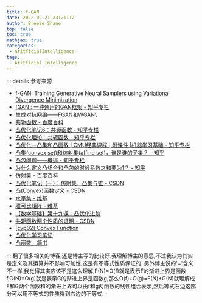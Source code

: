 ```yaml
---
title: f-GAN
date: 2022-02-21 23:21:12
author: Breeze Shane
top: false
toc: true
mathjax: true
categories: 
 - AritficialIntelligence
tags: 
 - Aritficial Intelligence
---
```

::: details 参考来源

 - [f-GAN: Training Generative Neural Samplers using Variational Divergence Minimization](https://arxiv.org/abs/1606.00709)
 - [fGAN : 一种通用的GAN框架 - 知乎专栏](https://zhuanlan.zhihu.com/p/54909858)
 - [生成对抗网络——FGAN和WGAN](https://alberthg.github.io/2018/05/13/wgan/)\
 - [共轭函数 - 百度百科](https://baike.baidu.com/item/%E5%85%B1%E8%BD%AD%E5%87%BD%E6%95%B0/12576746)
 - [凸优化笔记6：共轭函数 - 知乎专栏](https://zhuanlan.zhihu.com/p/131601201)
 - [凸优化理论：共轭函数 - 知乎专栏](https://zhuanlan.zhihu.com/p/265522736)
 - [凸优化－凸集和凸函数 | CMU经典课程 | 附课件 |机器学习基础 - 知乎专栏](https://zhuanlan.zhihu.com/p/35654834)
 - [凸集(convex set)和仿射集(affine set)，谁是谁的子集？ - 知乎](https://www.zhihu.com/question/22799760)
 - [凸包问题——概述 - 知乎专栏](https://zhuanlan.zhihu.com/p/158043191)
 - [为什么定义凸组合和凸包的时候系数之和要为1？ - 知乎](https://www.zhihu.com/question/434605916/answer/1624800523)
 - [仿射集 - 百度百科](https://baike.baidu.com/item/%E4%BB%BF%E5%B0%84%E9%9B%86/18999655)
 - [凸优化笔记（一）：仿射集，凸集与锥 - CSDN](https://blog.csdn.net/xierhacker/article/details/61415747)
 - [凸(Convex)函数定义 - CSDN](https://blog.csdn.net/rtygbwwwerr/article/details/78891506)
 - [水平集 - 维基](https://zh.wikipedia.org/wiki/%E6%B0%B4%E5%B9%B3%E9%9B%86)
 - [雅可比矩阵 - 维基](https://zh.wikipedia.org/wiki/%E9%9B%85%E5%8F%AF%E6%AF%94%E7%9F%A9%E9%98%B5#%E9%9B%85%E5%8F%AF%E6%AF%94%E8%A1%8C%E5%88%97%E5%BC%8F)
 - [【数学基础】第十九课：凸优化进阶](http://shichaoxin.com/2021/04/11/%E6%95%B0%E5%AD%A6%E5%9F%BA%E7%A1%80-%E7%AC%AC%E5%8D%81%E4%B9%9D%E8%AF%BE-%E5%87%B8%E4%BC%98%E5%8C%96%E8%BF%9B%E9%98%B6/)
 - [共轭函数两个性质的证明 - CSDN](https://blog.csdn.net/weixin_42258608/article/details/87610618)
 - [[cvp02] Convex Function](https://louisyzk.github.io/notes/2019/11/25/CVP02-Convex-Function)
 - [凸优化学习笔记](https://msgsxj.cn/2018/02/23/%E5%87%B8%E4%BC%98%E5%8C%96%E5%AD%A6%E4%B9%A0%E7%AC%94%E8%AE%B0/)
 - [凸函数 - 简书](https://www.jianshu.com/p/0dcf58715b2b)

:::
翻了很多相关的博客,还是博主写的比较好.我理解博主的意思,不过我认为其实是定义及其运算并不影响可加性,这是有不等式性质保证的.
另外博主说的'='含义不一样,我觉得其实应该不是这么理解,F(N)=O(f)就是表示F的渐进上界是函数f,G(N)=O(g)就是表示G的渐进上界是函数g,那么O(f)+O(g)=F(N)+G(N)就理解成F和G两个函数和的渐进上界可以由f和g两函数的线性组合表示,然后等式右边这部分可以用不等式的性质得到右边的不等式.